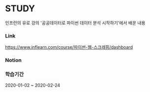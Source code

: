 # STUDY

인프런의 유로 강의 '공공데이터로 파이썬 데이터 분석 시작하기'에서 배운 내용
  
### Link  
https://www.inflearn.com/course/파이썬-웹-스크래핑/dashboard
  
### Notion  
  
  
### 학습기간  
2020-01-02 ~ 2020-02-24

